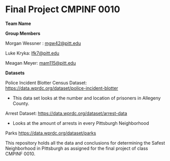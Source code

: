 # Final Project CMPINF 0010

**Team Name**

**Group Members**

Morgan Wessner : mgw42@pitt.edu

Luke Kryka: lfk7@pitt.edu

Meagan Meyer: mam115@pitt.edu

**Datasets**

Police Incident Blotter Census Dataset:
https://data.wprdc.org/dataset/police-incident-blotter

   - This data set looks at the number and location of prisoners in Allegeny County. 

Arrest Dataset:
https://data.wprdc.org/dataset/arrest-data

   - Looks at the amount of arrests in every Pittsburgh Neighborhood

Parks
https://data.wprdc.org/dataset/parks

This repository holds all the data and conclusions for determining the Safest Neighborhood in Pittsburgh as assigned for the final project of class CMPINF 0010.
